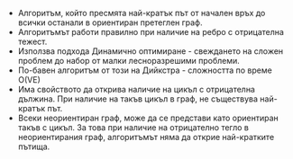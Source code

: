 * Алгоритъм, който пресмята най-кратък път от начален връх до всички останали в ориентиран претеглен граф.
* Алгоритъмът работи правилно при наличие на ребро с отрицателна тежест.
* Използва подхода Динамично оптимиране - свеждането на сложен проблем до набор от малки лесноразрешими проблеми.
* По-бавен алгоритъм от този на Дийкстра - сложността по време O(VE)
* Има свойството да открива наличие на цикъл с отрицателна дължина. При наличие на такъв цикъл в граф, не съществува най-кратък път.
* Всеки неориентиран граф, може да се представи като ориентиран такъв с цикъл. За това при наличие на отрицателно тегло в неориентирания граф, алгоритъмът няма да открие най-кратките пътища.
